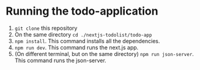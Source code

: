 # Running the todo-application
1. `git clone` this repository
2. On the same directory `cd ./nextjs-todolist/todo-app`
3. `npm install`. This command installs all the dependencies.
4. `npm run dev`. This command runs the next.js app.
5. (On different terminal, but on the same directory) `npm run json-server`. This command runs the json-server.
